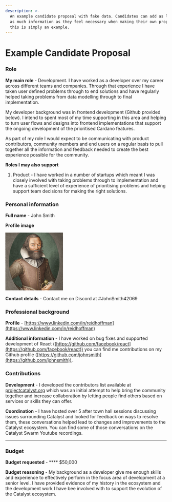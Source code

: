```yaml
---
description: >-
  An example candidate proposal with fake data. Candidates can add as little or
  as much information as they feel necessary when making their own proposals,
  this is simply an example.
---
```


# Example Candidate Proposal

### Role

**My main role** - Development. I have worked as a developer over my career across different teams and companies. Through that experience I have taken user defined problems through to end solutions and have regularly helped taking problems from data modelling through to final implementation.&#x20;

My developer background was in frontend development (Github provided below). I intend to spent most of my time supporting in this area and helping to turn user flows and designs into frontend implementations that support the ongoing development of the prioritised Cardano features.

As part of my role I would expect to be communicating with product contributors, community members and end users on a regular basis to pull together all the information and feedback needed to create the best experience possible for the community.

**Roles I may also support**

1. Product - I have worked in a number of startups which meant I was closely involved with taking problems through to implementation and have a sufficient level of experience of prioritising problems and helping support team decisions for making the right solutions.



### Personal information

**Full name** - John Smith

**Profile image**

![](<../../.gitbook/assets/johnsmith (1).png>)

**Contact details** - Contact me on Discord at #JohnSmith42069



### **Professional background**

**Profile** - [https://www.linkedin.com/in/reidhoffman](https://www.linkedin.com/in/reidhoffman)

**Additional information** - I have worked on bug fixes and supported development of React ([https://github.com/facebook/react](https://github.com/facebook/react)) you can find me contributions on my Github profile ([https://github.com/johnsmith](https://github.com/johnsmith)).



### **Contributions**

**Development** - I developed the contributors list available at [projectcatalyst.org](https://projectcatalyst.org) which was an initial attempt to help bring the community together and increase collaboration by letting people find others based on services or skills they can offer.&#x20;

**Coordination** - I have hosted over 5 after town hall sessions discussing issues surrounding Catalyst and looked for feedback on ways to resolve them, these conversations helped lead to changes and improvements to the Catalyst ecosystem. You can find some of those conversations on the Catalyst Swarm Youtube recordings.

****

### **Budget**

**Budget requested** - **** $50,000

**Budget reasoning** - My background as a developer give me enough skills and experience to effectively perform in the focus area of development at a senior level. I have provided evidence of my history in the ecosystem and the development work I have bee involved with to support the evolution of the Catalyst ecosystem.
